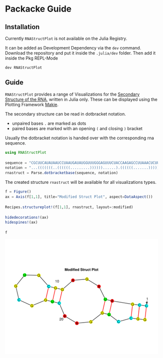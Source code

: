 # Packacke Guide

## Installation

Currently `RNAStructPlot` is not available on the Julia Registry.

It can be added as Development Dependency via the `dev` command. Download the repository and put it inside the `.julia/dev` folder. Then add it inside the Pkg REPL-Mode

```
dev RNAStructPlot
```

## Guide

`RNAStructPlot` provides a range of Visualizations for the [Secondary Structure of the RNA](https://en.wikipedia.org/wiki/Nucleic_acid_secondary_structure), written in Julia only. These can be displayed using the Plotting Framework [Makie](https://docs.makie.org/stable/).

The secondary structure can be read in dotbracket notation.
- unpaired bases `.` are marked as dots
- paired bases are marked with an opening `(` and closing `)` bracket

Usually the dotbracket notation is handed over with the corresponding rna sequence.

```julia
using RNAStructPlot

sequence = "CGCUUCAUAUAAUCCUAAUGAUAUGGUUUGGGAGUUUCUACCAAGAGCCUUAAACUCUUGAUUAUGAAGUG"
notation = "...(((((((..((((((.........))))))......).((((((.......))))))..))))))..."
rnastruct = Parse.dotbracketbase(sequence, notation)
```

The created structure `rnastruct` will be available for all visualizations types.

```julia
f = Figure()
ax = Axis(f[1,1], title="Modified Struct Plot", aspect=DataAspect())

Recipes.structureplot!(f[1,1], rnastruct, layout=:modified)

hidedecorations!(ax)
hidespines!(ax)

f
```

![modified](./img/modified.png)